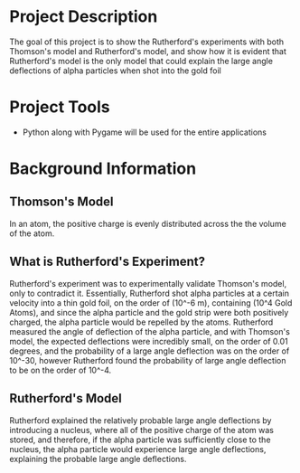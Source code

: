 # Project Description

The goal of this project is to show the Rutherford's experiments with both Thomson's model and Rutherford's model, and show how it is evident that Rutherford's model is the only model that could explain the large angle deflections of alpha particles when shot into the gold foil

# Project Tools
- Python along with Pygame will be used for the entire applications

# Background Information

## Thomson's Model

In an atom, the positive charge is evenly distributed across the the volume of the atom.

## What is Rutherford's Experiment?

Rutherford's experiment was to experimentally validate Thomson's model, only to contradict it. Essentially, Rutherford shot alpha particles at a certain velocity into a thin gold foil, on the order of (10^-6 m), containing (10^4 Gold Atoms), and since the alpha particle and the gold strip were both positively charged, the alpha particle would be repelled by the atoms. Rutherford measured the angle of deflection of the alpha particle, and with Thomson's model, the expected deflections were incredibly small, on the order of 0.01 degrees, and the probability of a large angle deflection was on the order of 10^-30, however Rutherford found the probability of large angle deflection to be on the order of 10^-4.

## Rutherford's Model

Rutherford explained the relatively probable large angle deflections by introducing a nucleus, where all of the positive charge of the atom was stored, and therefore, if the alpha particle was sufficiently close to the nucleus, the alpha particle would experience large angle deflections, explaining the probable large angle deflections.